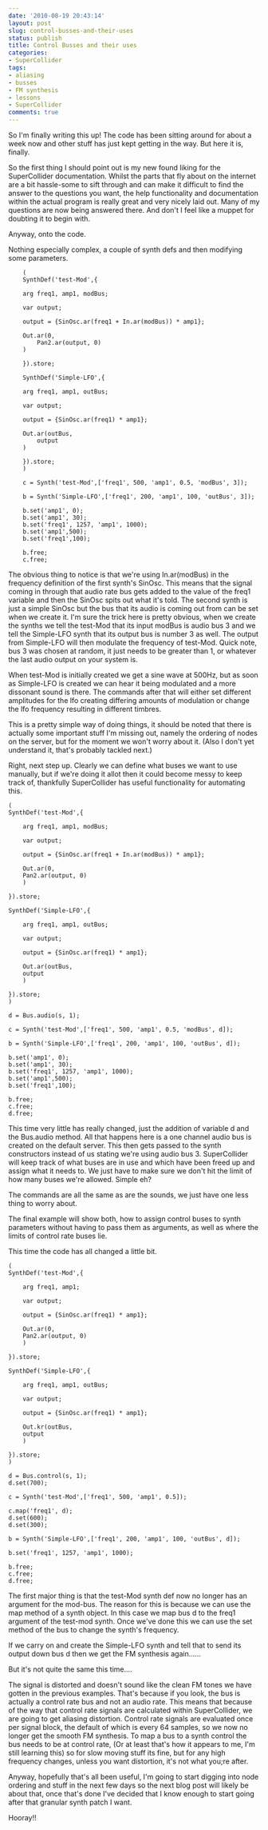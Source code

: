 ```yaml
---
date: '2010-08-19 20:43:14'
layout: post
slug: control-busses-and-their-uses
status: publish
title: Control Busses and their uses
categories:
- SuperCollider
tags:
- aliasing
- busses
- FM synthesis
- lessons
- SuperCollider
comments: true
---
```


So I'm finally writing this up! The code has been sitting around for about a week now and other stuff has just kept getting in the way. But here it is, finally.

So the first thing I should point out is my new found liking for the SuperCollider documentation. Whilst the parts that fly about on the internet are a bit hassle-some to sift through and can make it difficult to find the answer to the questions you want, the help functionality and documentation within the actual program is really great and very nicely laid out. Many of my questions are now being answered there. And don't I feel like a muppet for doubting it to begin with.

Anyway, onto the code.

Nothing especially complex, a couple of synth defs and then modifying some parameters.

```
    (
    SynthDef('test-Mod',{

    arg freq1, amp1, modBus;

    var output;

    output = {SinOsc.ar(freq1 + In.ar(modBus)) * amp1};

    Out.ar(0,
        Pan2.ar(output, 0)
    )

    }).store;

    SynthDef('Simple-LFO',{

    arg freq1, amp1, outBus;

    var output;

    output = {SinOsc.ar(freq1) * amp1};

    Out.ar(outBus,
        output
    )

    }).store;
    )

    c = Synth('test-Mod',['freq1', 500, 'amp1', 0.5, 'modBus', 3]);

    b = Synth('Simple-LFO',['freq1', 200, 'amp1', 100, 'outBus', 3]);

    b.set('amp1', 0);
    b.set('amp1', 30);
    b.set('freq1', 1257, 'amp1', 1000);
    b.set('amp1',500);
    b.set('freq1',100);

    b.free;
    c.free;
```

The obvious thing to notice is that we're using In.ar(modBus) in the frequency definition of the first synth's SinOsc. This means that the signal coming in through that audio rate bus gets added to the value of the freq1 variable and then the SinOsc spits out what it's told. The second synth is just a simple SinOsc but the bus that its audio is coming out from can be set when we create it. I'm sure the trick here is pretty obvious, when we create the synths we tell the test-Mod that its input modBus is audio bus 3 and we tell the Simple-LFO synth that its output bus is number 3 as well. The output from Simple-LFO will then modulate the frequency of test-Mod.  Quick note, bus 3 was chosen at random, it just needs to be greater than 1, or whatever the last audio output on your system is.

When test-Mod is initially created we get a sine wave at 500Hz, but as soon as Simple-LFO is created we can hear it being modulated and a more dissonant sound is there. The commands after that will either set different amplitudes for the lfo creating differing amounts of modulation or change the lfo frequency resulting in different timbres.

This is a pretty simple way of doing things, it should be noted that there is actually some important stuff I'm missing out, namely the ordering of nodes on the server, but for the moment we won't worry about it. (Also I don't yet understand it, that's probably tackled next.)

Right, next step up. Clearly we can define what buses we want to use manually, but if we're doing it allot then it could become messy to keep track of, thankfully SuperCollider has useful functionality for automating this.

```
(
SynthDef('test-Mod',{

    arg freq1, amp1, modBus;

    var output;

    output = {SinOsc.ar(freq1 + In.ar(modBus)) * amp1};

    Out.ar(0,
    Pan2.ar(output, 0)
    )

}).store;

SynthDef('Simple-LFO',{

    arg freq1, amp1, outBus;

    var output;

    output = {SinOsc.ar(freq1) * amp1};

    Out.ar(outBus,
    output
    )

}).store;
)

d = Bus.audio(s, 1);

c = Synth('test-Mod',['freq1', 500, 'amp1', 0.5, 'modBus', d]);

b = Synth('Simple-LFO',['freq1', 200, 'amp1', 100, 'outBus', d]);

b.set('amp1', 0);
b.set('amp1', 30);
b.set('freq1', 1257, 'amp1', 1000);
b.set('amp1',500);
b.set('freq1',100);

b.free;
c.free;
d.free;
```

This time very little has really changed, just the addition of variable d and the Bus.audio method. All that happens here is a one channel audio bus is created on the default server. This then gets passed to the synth constructors instead of us stating we're using audio bus 3. SuperCollider will keep track of what buses are in use and which have been freed up and assign what it needs to. We just have to make sure we don't hit the limit of how many buses we're allowed. Simple eh?

The commands are all the same as are the sounds, we just have one less thing to worry about.

The final example will show both, how to assign control buses to synth parameters without having to pass them as arguments, as well as where the limits of control rate buses lie.

This time the code has all changed a little bit.

```
(
SynthDef('test-Mod',{

    arg freq1, amp1;

    var output;

    output = {SinOsc.ar(freq1) * amp1};

    Out.ar(0,
    Pan2.ar(output, 0)
    )

}).store;

SynthDef('Simple-LFO',{

    arg freq1, amp1, outBus;

    var output;

    output = {SinOsc.ar(freq1) * amp1};

    Out.kr(outBus,
    output
    )

}).store;
)

d = Bus.control(s, 1);
d.set(700);

c = Synth('test-Mod',['freq1', 500, 'amp1', 0.5]);

c.map('freq1', d);
d.set(600);
d.set(300);

b = Synth('Simple-LFO',['freq1', 200, 'amp1', 100, 'outBus', d]);

b.set('freq1', 1257, 'amp1', 1000);

b.free;
c.free;
d.free;
```

The first major thing is that the test-Mod synth def now no longer has an argument for the mod-bus. The reason for this is because we can use the map method of a synth object. In this case we map bus d to the freq1 argument of the test-mod synth. Once we've done this we can use the set method of the bus to change the synth's frequency.

If we carry on and create the Simple-LFO synth and tell that to send its output down bus d then we get the FM synthesis again......

But it's not quite the same this time....

The signal is distorted and doesn't sound like the clean FM tones we have gotten in the previous examples. That's because if you look, the bus is actually a control rate bus and not an audio rate. This means that because of the way that control rate signals are calculated within SuperCollider, we are going to get aliasing distortion. Control rate signals are evaluated once per signal block, the default of which is every 64 samples, so we now no longer get the smooth FM synthesis. To map a bus to a synth control the bus needs to be at control rate, (Or at least that's how it appears to me, I'm still learning this) so for slow moving stuff its fine, but for any high frequency changes, unless you want distortion, it's not what you;re after.

Anyway, hopefully that's all been useful, I'm going to start digging into node ordering and stuff in the next few days so the next blog post will likely be about that, once that's done I've decided that I know enough to start going after that granular synth patch I want.

Hooray!!

